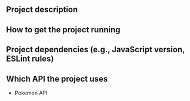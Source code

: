 ## Project description

## How to get the project running

## Project dependencies (e.g., JavaScript version, ESLint rules)

## Which API the project uses
  - Pokemon API
